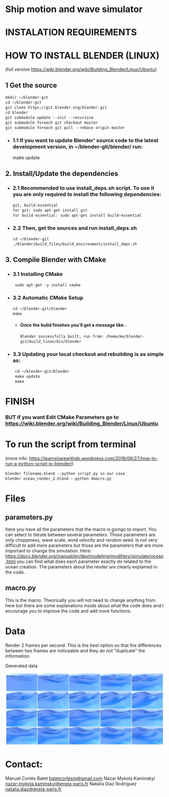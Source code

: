 # Ship motion and wave simulator



# INSTALATION REQUIREMENTS

# HOW TO INSTALL BLENDER (LINUX)
(full version https://wiki.blender.org/wiki/Building_Blender/Linux/Ubuntu)

## 1 Get the source

    mkdir ~/blender-git
    cd ~/blender-git
    git clone https://git.blender.org/blender.git
    cd blender
    git submodule update --init --recursive
    git submodule foreach git checkout master
    git submodule foreach git pull --rebase origin master

- ### 1.1 If you want to update Blender' source code to the latest development version, in ~/blender-git/blender/ run:

    make update
## 2. Install/Update the dependencies
  - ### 2.1 Recommended to use install_deps.sh script. To use it you are only required to install the following dependencies:

        git, build-essential
        for git: sudo apt-get install git
        for build-essential: sudo apt-get install build-essential

  - ### 2.2 Then, get the sources and run install_deps.sh

        cd ~/blender-git
        ./blender/build_files/build_environment/install_deps.sh

## 3. Compile Blender with CMake
  - ### 3.1 Installing CMake

         sudo apt-get -y install cmake

  - ### 3.2 Automatic CMake Setup

        cd ~/blender-git/blender
        make

    - #### Once the build finishes you'll get a message like..

          Blender successfully built, run from: /home/me/blender-git/build_linux/bin/blender

  - ### 3.3 Updating your local checkout and rebuilding is as simple as:

         cd ~/blender-git/blender
         make update
         make    

 # FINISH

 ### BUT if you want Edit CMake Parameters go to https://wiki.blender.org/wiki/Building_Blender/Linux/Ubuntu


# To run the script from terminal
(more info: https://learnsharewithdp.wordpress.com/2018/08/27/how-to-run-a-python-script-in-blender/)

    blender filename.blend --python script.py in our case
    blender ocean_render_2.blend --python 4macro.py

# Files
## parameters.py
Here you have all the parameters that the macro is goingo to import. You can select to iterate between several parameters. Those parameters are only choppiness, wave scale, wind velocity and random seed. Is not very difficult to add more parameters but those are the parameters that are more important to change the simulation. Here: https://docs.blender.org/manual/en/dev/modeling/modifiers/simulate/ocean.html you can find what does each parameter exactly do related to the ocean creation. The parameters about the render are clearly explained in the code.

## macro.py
This is the macro. Theorically you will not need to change anything from here but there are some explanations inside about what the code does and I encourage you to improve the code and add more functions.

# Data

Render 2 frames per second. This is the best option so that the differences between two frames are noticeable and they do not "duplicate" the information.

Generated data

<p align="center">
  <img width="600" src="render/data/gen_img.jpg">
</p>
<p align="justify">

# Contact:

Manuel Cortés Batet batetcortesm@gmail.com
Nazar Mykola Kaminskyi nazar-mykola.kaminskyi@ensta-paris.fr
Natalia Diaz Rodriguez natalia.diaz@ensta-paris.fr


